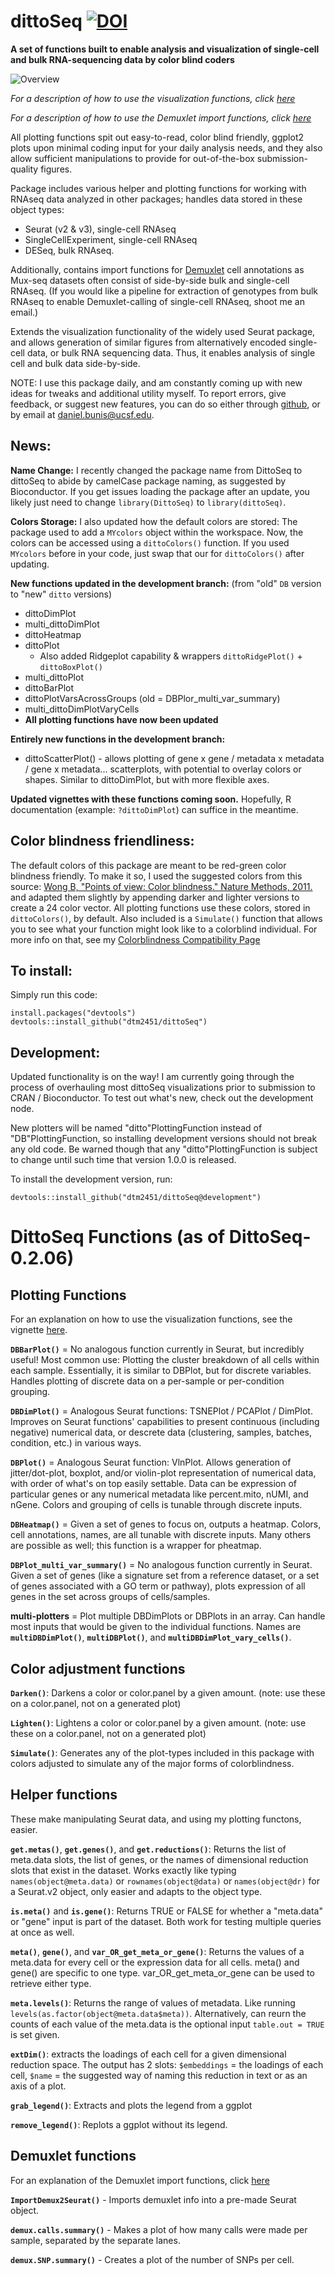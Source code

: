 # dittoSeq [![DOI](https://zenodo.org/badge/DOI/10.5281/zenodo.2577576.svg)](https://doi.org/10.5281/zenodo.2577576)

**A set of functions built to enable analysis and visualization of single-cell and bulk RNA-sequencing data by color blind coders**

![Overview](Vignette/dittoSeq.gif)

*For a description of how to use the visualization functions, click [here](Vignette)*

*For a description of how to use the Demuxlet import functions, click [here](Demuxlet-Vignette)*

All plotting functions spit out easy-to-read, color blind friendly, ggplot2 plots upon minimal coding input for your daily analysis needs, and they also allow sufficient manipulations to provide for out-of-the-box submission-quality figures.

Package includes various helper and plotting functions for working with RNAseq data analyzed in other packages; handles data stored in these object types:

- Seurat (v2 & v3), single-cell RNAseq
- SingleCellExperiment, single-cell RNAseq
- DESeq, bulk RNAseq.

Additionally, contains import functions for [Demuxlet](https://github.com/statgen/demuxlet) cell annotations as Mux-seq datasets often consist of side-by-side bulk and single-cell RNAseq.  (If you would like a pipeline for extraction of genotypes from bulk RNAseq to enable Demuxlet-calling of single-cell RNAseq, shoot me an email.)

Extends the visualization functionality of the widely used Seurat package, and allows generation of similar figures from alternatively encoded single-cell data, or bulk RNA sequencing data. Thus, it enables analysis of single cell and bulk data side-by-side.

NOTE: I use this package daily, and am constantly coming up with new ideas for tweaks and additional utility myself.  To report errors, give feedback, or suggest new features, you can do so either through [github](https://github.com/dtm2451/DittoSeq/issues), or by email at <daniel.bunis@ucsf.edu>.

## News:

**Name Change:** I recently changed the package name from DittoSeq to dittoSeq to abide by camelCase package naming, as suggested by Bioconductor.  If you get issues loading the package after an update, you likely just need to change `library(DittoSeq)` to `library(dittoSeq)`.

**Colors Storage:** I also updated how the default colors are stored: The package used to add a `MYcolors` object within the workspace.  Now, the colors can be accessed using a `dittoColors()` function.  If you used  `MYcolors` before in your code, just swap that our for `dittoColors()` after updating.

**New functions updated in the development branch:** (from "old" `DB` version to "new" `ditto` versions)

- dittoDimPlot
- multi_dittoDimPlot
- dittoHeatmap
- dittoPlot
  - Also added Ridgeplot capability & wrappers `dittoRidgePlot()` + `dittoBoxPlot()`
- multi_dittoPlot
- dittoBarPlot
- dittoPlotVarsAcrossGroups (old = DBPlor_multi_var_summary)
- multi_dittoDimPlotVaryCells
- **All plotting functions have now been updated**
  
**Entirely new functions in the development branch:**

- dittoScatterPlot() - allows plotting of gene x gene / metadata x metadata / gene x metadata... scatterplots, with potential to overlay colors or shapes.  Similar to dittoDimPlot, but with more flexible axes.

**Updated vignettes with these functions coming soon.** Hopefully, R documentation (example: `?dittoDimPlot`) can suffice in the meantime.

## Color blindness friendliness:

The default colors of this package are meant to be red-green color blindness friendly.  To make it so, I used the suggested colors from this source: [Wong B, "Points of view: Color blindness." Nature Methods, 2011.](https://www.nature.com/articles/nmeth.1618) and adapted them slightly by appending darker and lighter versions to create a 24 color vector.  All plotting functions use these colors, stored in `dittoColors()`, by default.  Also included is a `Simulate()` function that allows you to see what your function might look like to a colorblind individual.  For more info on that, see my [Colorblindness Compatibility Page](ColorblindCompatibility)

## To install:

Simply run this code:

```
install.packages("devtools")
devtools::install_github("dtm2451/dittoSeq")
```

## Development:

Updated functionality is on the way!  I am currently going through the process of overhauling most dittoSeq visualizations prior to submission to CRAN / Bioconductor.  To test out what's new, check out the development node.

New plotters will be named "ditto"PlottingFunction instead of "DB"PlottingFunction, so installing development versions should not break any old code.  Be warned though that any "ditto"PlottingFunction is subject to change until such time that version 1.0.0 is released.

To install the development version, run:

```
devtools::install_github("dtm2451/dittoSeq@development")
```

# DittoSeq Functions (as of DittoSeq-0.2.06)

## Plotting Functions

For an explanation on how to use the visualization functions, see the vignette [here](Vignette).

**`DBBarPlot()`** = No analogous function currently in Seurat, but incredibly useful! Most common use: Plotting the cluster breakdown of all cells within each sample. Essentially, it is similar to DBPlot, but for discrete variables. Handles plotting of discrete data on a per-sample or per-condition grouping.

**`DBDimPlot()`** = Analogous Seurat functions: TSNEPlot / PCAPlot / DimPlot.  Improves on Seurat functions' capabilities to present continuous (including negative) numerical data, or descrete data (clustering, samples, batches, condition, etc.) in various ways.

**`DBPlot()`** = Analogous Seurat function: VlnPlot. Allows generation of jitter/dot-plot, boxplot, and/or violin-plot representation of numerical data, with order of what's on top easily settable. Data can be expression of particular genes or any numerical metadata like percent.mito, nUMI, and nGene.  Colors and grouping of cells is tunable through discrete inputs.

**`DBHeatmap()`** = Given a set of genes to focus on, outputs a heatmap.  Colors, cell annotations, names, are all tunable with discrete inputs.  Many others are possible as well; this function is a wrapper for pheatmap.

**`DBPlot_multi_var_summary()`** = No analogous function currently in Seurat.  Given a set of genes (like a signature set from a reference dataset, or a set of genes associated with a GO term or pathway), plots expression of all genes in the set across groups of cells/samples.

**multi-plotters** = Plot multiple DBDimPlots or DBPlots in an array.  Can handle most inputs that would be given to the individual functions.  Names are **`multiDBDimPlot()`**, **`multiDBPlot()`**, and **`multiDBDimPlot_vary_cells()`**.

## Color adjustment functions

**`Darken()`**: Darkens a color or color.panel by a given amount. (note: use these on a color.panel, not on a generated plot)

**`Lighten()`**: Lightens a color or color.panel by a given amount. (note: use these on a color.panel, not on a generated plot)

**`Simulate()`**: Generates any of the plot-types included in this package with colors adjusted to simulate any of the major forms of colorblindness.

## Helper functions

These make manipulating Seurat data, and using my plotting functons, easier.

**`get.metas()`**, **`get.genes()`**, and **`get.reductions()`**: Returns the list of meta.data slots, the list of genes, or the names of dimensional reduction slots that exist in the dataset.  Works exactly like typing `names(object@meta.data)` or `rownames(object@data)` or `names(object@dr)` for a Seurat.v2 object, only easier and adapts to the object type.

**`is.meta()`** and **`is.gene()`**: Returns TRUE or FALSE for whether a "meta.data" or "gene" input is part of the dataset.  Both work for testing multiple queries at once as well.

**`meta()`**, **`gene()`**, and **`var_OR_get_meta_or_gene()`**: Returns the values of a meta.data for every cell or the expression data for all cells.  meta() and gene() are specific to one type. var_OR_get_meta_or_gene can be used to retrieve either type.

**`meta.levels()`**: Returns the range of values of metadata. Like running `levels(as.factor(object@meta.data$meta))`. Alternatively, can reurn the counts of each value of the meta.data is the optional input `table.out = TRUE` is set given.

**`extDim()`**: extracts the loadings of each cell for a given dimensional reduction space.  The output has 2 slots: `$embeddings` = the loadings of each cell, `$name` = the suggested way of naming this reduction in text or as an axis of a plot.

**`grab_legend()`**: Extracts and plots the legend from a ggplot

**`remove_legend()`**: Replots a ggplot without its legend.

## Demuxlet functions

For an explanation of the Demuxlet import functions, click [here](Demuxlet-Vignette)

**`ImportDemux2Seurat()`** - Imports demuxlet info into a pre-made Seurat object.

**`demux.calls.summary()`** - Makes a plot of how many calls were made per sample, separated by the separate lanes.

**`demux.SNP.summary()`** - Creates a plot of the number of SNPs per cell.

